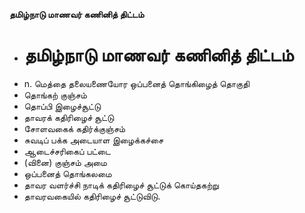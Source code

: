 **தமிழ்நாடு மாணவர் கணினித் திட்டம்**
- # தமிழ்நாடு மாணவர் கணினித் திட்டம்
- n. மெத்தை தலையணையோர ஒப்பனைத் தொங்கிழைத் தொகுதி
- தொங்கற் குஞ்சம்
- தொப்பி இழைச்சூட்டு
- தாவரக் கதிரிழைச் சூட்டு
- சோளவகைக் கதிர்க்குஞ்சம்
- சுவடிப் பக்க அடையாள இழைக்கச்சை
- ஆடைச்சரிகைப் பட்டை
- (வினை) குஞ்சம் அமை
- ஒப்பனைத் தொங்கலமை
- தாவர வளர்ச்சி நாடிக் கதிரிழைச் சூட்டுக் கொய்தகற்று
- தாவரவகையில் கதிரிழைச் சூட்டுவிடு.

